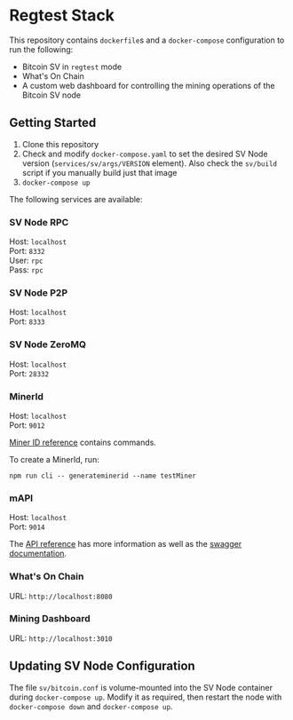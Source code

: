 # Regtest Stack

This repository contains `dockerfile`s and a `docker-compose` configuration to run the following:

* Bitcoin SV in `regtest` mode
* What's On Chain
* A custom web dashboard for controlling the mining operations of the Bitcoin SV node

## Getting Started

1. Clone this repository
2. Check and modify `docker-compose.yaml` to set the desired SV Node version (`services/sv/args/VERSION` element). Also check the `sv/build` script if you manually build just that image
3. `docker-compose up`

The following services are available:

### SV Node RPC

Host: `localhost`  
Port: `8332`  
User: `rpc`  
Pass: `rpc`  

### SV Node P2P

Host: `localhost`  
Port: `8333`  

### SV Node ZeroMQ

Host: `localhost`  
Port: `28332`  

### MinerId

Host: `localhost`  
Port: `9012`  

[Miner ID reference](https://github.com/bitcoin-sv/minerid-reference) contains commands.

To create a MinerId, run:

```
npm run cli -- generateminerid --name testMiner
```

### mAPI

Host: `localhost`  
Port: `9014`  

The [API reference](https://github.com/bitcoin-sv/merchantapi-reference) has more information as well as the [swagger documentation](https://bitcoin-sv.github.io/merchantapi-reference).

### What's On Chain

URL: `http://localhost:8080`

### Mining Dashboard

URL: `http://localhost:3010`

## Updating SV Node Configuration

The file `sv/bitcoin.conf` is volume-mounted into the SV Node container during `docker-compose up`. Modify it as required, then restart the node with `docker-compose down` and `docker-compose up`.
